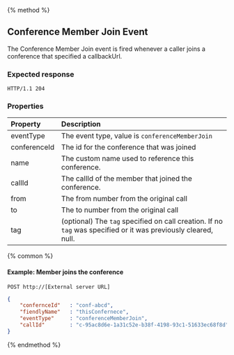 {% method %}
## Conference Member Join Event
The Conference Member Join event is fired whenever a caller joins a conference that specified a callbackUrl.  
### Expected response
```http
HTTP/1.1 204
```

### Properties

| Property     | Description                                                                                                     |
|:----------   |:----------------------------------------------------------------------------------------------------------------|
| eventType    | The event type, value is `conferenceMemberJoin`                                                                 |
| conferenceId | The id for the conference that was joined                                                                       |
| name         | The custom name used to reference this conference.                                                              |
| callId       | The callId of the member that joined the conference.                                                            |
| from         | The from number from the original call                                                                          |
| to           | The to number from the original call                                                                            |
| tag          | (optional) The `tag`  specified on call creation. If no `tag` was specified or it was previously cleared, null. |

{% common %}

#### Example: Member joins the conference

```
POST http://[External server URL]
```

```json
{
    "confernceId"   : "conf-abcd",
    "fiendlyName"   : "thisConfernece",
    "eventType"     : "conferenceMemberJoin",                                                                                                                                                                                                                                                    
    "callId"        : "c-95ac8d6e-1a31c52e-b38f-4198-93c1-51633ec68f8d"
}
```

{% endmethod %}

